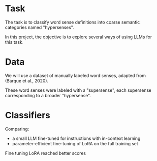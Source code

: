 # Task

The task is to classify word sense definitions into coarse semantic categories named "hypersenses".

In this project, the objective is to explore several ways of using LLMs for this task.

# Data

We will use a dataset of manually labeled word senses, adapted from (Barque et al., 2020).

These word senses were labeled with a "supersense", each supersense corresponding to a broader "hypersense".


# Classifiers

Comparing:

- a small LLM fine-tuned for instructions with in-context learning
- parameter-efficient fine-tuning of LoRA on the full training set

Fine tuning LoRA reached better scores
